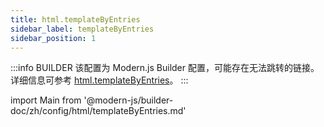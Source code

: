 ```yaml
---
title: html.templateByEntries
sidebar_label: templateByEntries
sidebar_position: 1
---
```


:::info BUILDER
该配置为 Modern.js Builder 配置，可能存在无法跳转的链接。详细信息可参考 [html.templateByEntries](https://modernjs.dev/builder/zh/api/config-html.html#html-templatebyentries)。
:::

import Main from '@modern-js/builder-doc/zh/config/html/templateByEntries.md'

<Main />
